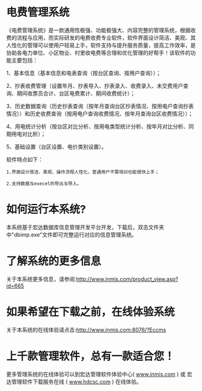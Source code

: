 # 电费管理系统

《电费管理系统》是一款通用性极强、功能极强大、内容完整的管理系统，根据收费的流程与应用，而实际研发的电费收费专业软件，软件界面设计简洁、美观、其人性化的管理可以使用户轻易上手，软件支持与提升服务质量，提高工作效率，是协助各电力单位、小区物业、村里收电费等合理和优化管理的好帮手！该软件的功能主要包括：

1、基本信息（基本信息和电表查询（按台区查询、按用户查询））；

2、抄表收费管理（设置年月、抄表导入、抄表录入、收费录入、未交费用户查询、期间收票员合计、台区电费累计、期间收费统计）；

3、历史数据查询（历史抄表查询（按年月查询台区抄表情况、按用电户查询抄表情况））和历史收费查询（按用电户查询收费情况、按年月查询台区收费情况））；

4、用电统计分析（按台区对比分析、按用电类型统计分析、按年月对比分析、同期用电对比析）；

5、基础设置（台区设置、电价类别设置）。

软件特点如下：   

    1.界面设计简洁、美观、操作流程人性化，普通用户不需培训也能很快上手；  
    
    2.支持数据与execel的导出与导入。
    
# 如何运行本系统?

本系统基于宏达数据库信息管理开发平台开发，下载后，双击文件夹中"dbimp.exe"文件即可完整运行对应的信息管理系统。

# 了解系统的更多信息

关于本系统更多信息，请参阅:http://www.inmis.com/product_view.asp?id=665

# 如果希望在下载之前，在线体验系统

关于本系统的在线体验请点击:http://www.inmis.com:8076/?Eccms

# 上千款管理软件，总有一款适合您！

更多管理系统的在线体验可以到宏达管理软件体验中心( www.inmis.com ) 或 宏达管理软件下载服务在线 ( www.hdcsc.com ) 在线体验。

